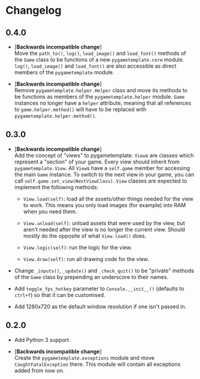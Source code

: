 # Changelog

## 0.4.0

* [**Backwards incompatible change**]<br>
Move the `path_to()`, `log()`, `load_image()` and `load_font()` methods of
the `Game` class to be functions of a new `pygametemplate.core` module.
`log()`, `load_image()` and `load_font()` are also accessible as direct
members of the `pygametemplate` module.

* [**Backwards incompatible change**]<br>
Remove `pygametemplate.helper.Helper` class and move its methods to
be functions as members of the `pygametemplate.helper` module.
`Game` instances no longer have a `helper` attribute, meaning that all
references to `game.helper.method()` will have to be replaced with
`pygametemplate.helper.method()`.


## 0.3.0

* [**Backwards incompatible change**]<br>
Add the concept of "views" to pygametemplate.
`View`s are classes which represent a "section" of your game.
Every view should inherit from `pygametemplate.View`.
All `View`s have a `self.game` member for accessing the main `Game` instance.
To switch to the next view in your game, you can call `self.game.set_view(NextViewClass)`.
`View` classes are expected to implement the following methods:
    * `View.load(self)`: load all the assets/other things needed for the view to work.
    This means you only load images (for example) into RAM when you need them.

    * `View.unload(self)`: unload assets that were used by the view,
    but aren't needed after the view is no longer the current view.
    Should mostly do the opposite of what `View.load()` does.

    * `View.logic(self)`: run the logic for the view.

    * `View.draw(self)`: run all drawing code for the view.

* Change `_inputs()`, `_update()` and `_check_quit()` to be "private" methods
of the `Game` class by prepending an underscore to their names.

* Add `toggle_fps_hotkey` parameter to `Console.__init__()`
(defaults to `ctrl+f`) so that it can be customised.

* Add 1280x720 as the default window resolution if one isn't passed in.


## 0.2.0

* Add Python 3 support.

* [**Backwards incompatible change**]<br>
Create the `pygametemplate.exceptions` module and move `CaughtFatalException` there.
This module will contain all exceptions added from now on.
